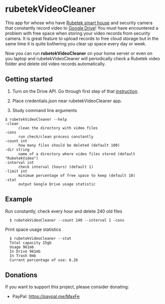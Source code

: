 # rubetekVideoCleaner

This app for whose who have [Rubetek smart house](https://rubetek.com) and security camera that constantly record video to [Google Drive](https://www.google.com/drive)!
You must have encountered a problem with free space when storing your video records from security camera. 
It is great feature to upload records to free cloud storage but in the same time it is quite bothering you clear up space every day or week. 

Now you can run **rubetekVideoCleaner** on your home server or even on you laptop and rubetekVideoCleaner will periodically check a Rubetek video folder and delete old video records automatically. 


## Getting started

1. Turn on the Drive API. 
Go through first step of that [instruction](https://developers.google.com/drive/api/v3/quickstart/go).

2. Place credentials.json near rubetekVideoCleaner app.

3. Study command line arguments
  ```shell
  $ rubetekVideoCleaner --help
  -clean
    	clean the directory with video files
  -cons
    	run check/clean process constantly
  -count int
    	how many files should be deleted (default 100)
  -dir string
    	name of a directory where video files stored (default "RubetekVideo")
  -interval int
    	check interval (hours) (default 1)
  -limit int
    	minimum percentage of free space to keep (default 10)
  -stat
    	output Google Drive usage statistic
  ```

## Example

  Run constantly, check every hour and delete 240 old files
  ```shell
    $ rubetekVideoCleaner --count 240 --interval 1 -cons
  ```

  Print space usage statistics
  ```shell
    $ rubetekVideoCleaner --stat
    Total capacity 15gb
    Usage 961mb
    In Drive 961mb
    In Trash 0mb
    Current percentage of use: 6.26
  ```

## Donations

 If you want to support this project, please consider donating:
 * PayPal: https://paypal.me/MaxFe
